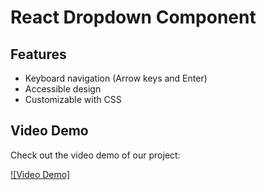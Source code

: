 # React Dropdown Component

## Features

- Keyboard navigation (Arrow keys and Enter)
- Accessible design
- Customizable with CSS

## Video Demo

Check out the video demo of our project:

[![Video Demo]](https://drive.google.com/file/d/16yx7dVe6cdP4j9Im-ekcU75XfsFGE1qk/view?usp=share_link)
